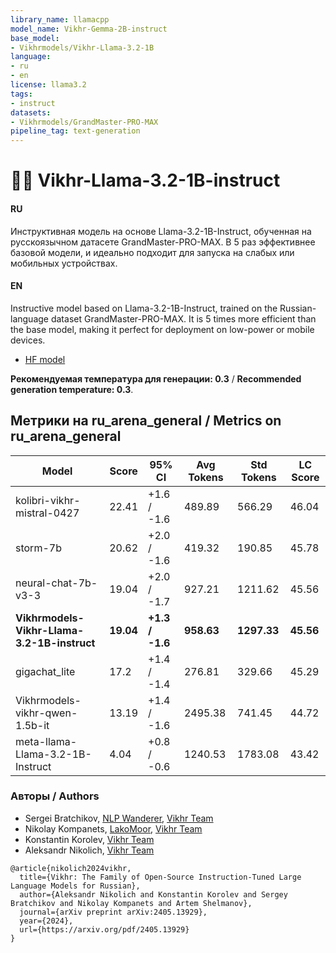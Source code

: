 ```yaml
---
library_name: llamacpp
model_name: Vikhr-Gemma-2B-instruct
base_model:
- Vikhrmodels/Vikhr-Llama-3.2-1B
language:
- ru
- en
license: llama3.2
tags:
- instruct
datasets:
- Vikhrmodels/GrandMaster-PRO-MAX
pipeline_tag: text-generation
---
```


# 💨📱 Vikhr-Llama-3.2-1B-instruct

#### RU

Инструктивная модель на основе Llama-3.2-1B-Instruct, обученная на русскоязычном датасете GrandMaster-PRO-MAX. В 5 раз эффективнее базовой модели, и идеально подходит для запуска на слабых или мобильных устройствах.

#### EN

Instructive model based on Llama-3.2-1B-Instruct, trained on the Russian-language dataset GrandMaster-PRO-MAX. It is 5 times more efficient than the base model, making it perfect for deployment on low-power or mobile devices.
- [HF model](https://huggingface.co/Vikhrmodels/Vikhr-Llama-3.2-1B)

**Рекомендуемая температура для генерации: 0.3** / **Recommended generation temperature: 0.3**.

## Метрики на ru_arena_general / Metrics on ru_arena_general

| **Model**                                   | **Score** | **95% CI**      | **Avg Tokens** | **Std Tokens** | **LC Score** |
| ------------------------------------------- | --------- | --------------- | -------------- | -------------- | ------------ |
| kolibri-vikhr-mistral-0427                  | 22.41     | +1.6 / -1.6     | 489.89         | 566.29         | 46.04        |
| storm-7b                                    | 20.62     | +2.0 / -1.6     | 419.32         | 190.85         | 45.78        |
| neural-chat-7b-v3-3                         | 19.04     | +2.0 / -1.7     | 927.21         | 1211.62        | 45.56        |
| **Vikhrmodels-Vikhr-Llama-3.2-1B-instruct** | **19.04** | **+1.3 / -1.6** | **958.63**     | **1297.33**    | **45.56**    |
| gigachat_lite                               | 17.2      | +1.4 / -1.4     | 276.81         | 329.66         | 45.29        |
| Vikhrmodels-vikhr-qwen-1.5b-it              | 13.19     | +1.4 / -1.6     | 2495.38        | 741.45         | 44.72        |
| meta-llama-Llama-3.2-1B-Instruct            | 4.04      | +0.8 / -0.6     | 1240.53        | 1783.08        | 43.42        |

### Авторы / Authors
- Sergei Bratchikov, [NLP Wanderer](https://t.me/nlpwanderer), [Vikhr Team](https://t.me/vikhrlabs)
- Nikolay Kompanets, [LakoMoor](https://t.me/lakomoor), [Vikhr Team](https://t.me/vikhrlabs)
- Konstantin Korolev, [Vikhr Team](https://t.me/vikhrlabs)
- Aleksandr Nikolich, [Vikhr Team](https://t.me/vikhrlabs)
```
@article{nikolich2024vikhr,
  title={Vikhr: The Family of Open-Source Instruction-Tuned Large Language Models for Russian},
  author={Aleksandr Nikolich and Konstantin Korolev and Sergey Bratchikov and Nikolay Kompanets and Artem Shelmanov},
  journal={arXiv preprint arXiv:2405.13929},
  year={2024},
  url={https://arxiv.org/pdf/2405.13929}
}